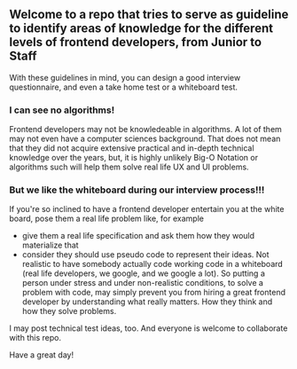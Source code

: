 ## Welcome to a repo that tries to serve as guideline to identify areas of knowledge for the different levels of frontend developers, from Junior to Staff

With these guidelines in mind, you can design a good interview questionnaire, and even a  take home test or a whiteboard test.


### I can see no algorithms!

Frontend developers may not be knowledeable in algorithms. A lot of them may not even have a computer sciences background. 
That does not mean that they did not acquire extensive practical and in-depth technical knowledge over the years, but, it is highly unlikely Big-O Notation or algorithms such will
help them solve real life UX and UI problems.

### But we like the whiteboard during our interview process!!!

If you're so inclined to have a frontend developer entertain you at the white board, pose them a real life problem like, for example

* give them a real life specification and ask them how they would materialize that 
* consider they should use pseudo code to represent their ideas. Not realistic to have somebody actually code working code in a whiteboard (real life developers, we google, and we google a lot). So putting a person under stress and under
non-realistic conditions, to solve a problem with code, may simply prevent you from hiring a great frontend developer by understanding  what really matters. How they think and how they solve problems.

I may post technical test ideas, too. And everyone is welcome to collaborate with this repo.

Have a great day!
